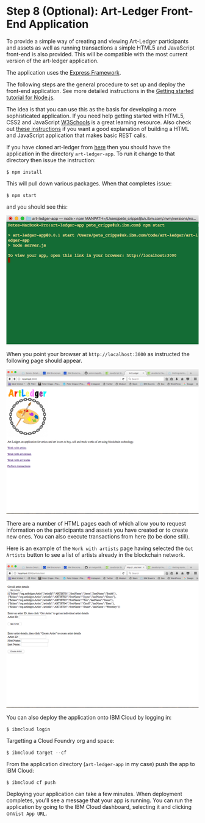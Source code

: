 # Step 8 (Optional): Art-Ledger Front-End Application
To provide a simple way of creating and viewing Art-Ledger participants and assets as well as running transactions a simple HTML5 and JavaScript front-end is also provided. This will be compatible with the most current version of the art-ledger application.

The application uses the [Express Framework](https://expressjs.com).

The following steps are the general procedure to set up and deploy the front-end application. See more detailed instructions in the [Getting started tutorial for Node.js](https://console.bluemix.net/docs/runtimes/nodejs/getting-started.html#getting-started-with-node-js-on-bluemix).

The idea is that you can use this as the basis for developing a more sophisticated application. If you need help getting started with HTML5, CSS2 and JavaScript [W3Schools](https://www.w3schools.com/default.asp) is a great learning resource.
Also check out [these instructions](https://www.taniarascia.com/how-to-connect-to-an-api-with-javascript/) if you want a good explanation of building a HTML and JavaScript application that makes basic REST calls.

If you have cloned art-ledger from [here](https://github.com/petercrippsIBM/art-ledger) then you should have the application in the directory `art-ledger-app`. To run it change to that directory then issue the instruction:
```
$ npm install
```
This will pull down various packages. When that completes issue:
```
$ npm start
```
and you should see this:

![art-ledger-app01](../images/Art-Ledger%20App01.png "art-ledger-app01")

When you point your browser at `http://localhost:3000` as instructed the following page should appear.

![art-ledger-app02](../images/Art-Ledger%20App02.png "art-ledger-app02")

There are a number of HTML pages each of which allow you to request information on the participants and assets you have created or to create new ones. You can also execute transactions from here (to be done still).

Here is an example of the `Work with artists` page having selected the `Get Artists` button to see a list of artists already in the blockchain network.

![art-ledger-app03](../images/Art-Ledger%20App03.png "art-ledger-app03")

You can also deploy the application onto IBM Cloud by logging in:
```
$ ibmcloud login
```
Targetting a Cloud Foundry org and space:
```
$ ibmcloud target --cf
```
From the application directory (`art-ledger-app` in my case) push the app to IBM Cloud:
```
$ ibmcloud cf push
```
Deploying your application can take a few minutes. When deployment completes, you'll see a message that your app is running. You can run the application by going to the IBM Cloud dashboard, selecting it and clicking on`Vist App URL`.

